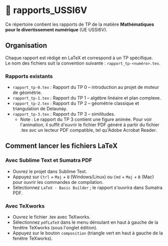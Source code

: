 # 📄 rapports_USSI6V

Ce répertoire contient les rapports de TP de la matière **Mathématiques pour le divertissement numérique** (UE USSI6V).

## Organisation

Chaque rapport est rédigé en LaTeX et correspond à un TP spécifique.  
Le nom des fichiers suit la convention suivante : `rapport_tp-<numéro>.tex`.

### Rapports existants

- `rapport_tp-0.tex` : Rapport du TP 0 – introduction au projet de moteur de géométrie.
- `rapport_tp-1.tex` : Rapport du TP 1 – algèbre linéaire et plan complexe.
- `rapport_tp-2.tex` : Rapport du TP 2 – géométrie classique et triangulation de Delaunay.
- `rapport_tp-3.tex` : Rapport du TP 3 – similitudes.
    - Note : Le rapport du TP 3 contient une figure animée. Pour voir l'animation, il suffit d'ouvrir le fichier PDF généré à partir du fichier .tex avc un lecteur PDF compatible, tel qu'Adobe Acrobat Reader. 

## Comment lancer les fichiers LaTeX

### Avec Sublime Text et Sumatra PDF

- Ouvrez le projet dans Sublime Text.
- Appuyez sur `Ctrl` + `Maj` + `B` (Windows/Linux) ou `Cmd` + `Maj` + `B` (Mac) pour ouvrir les commandes de compilation.
- Sélectionnez `LaTeX - Basic Builder` ; le rapport s'ouvrira dans Sumatra PDF.

### Avec TeXworks

- Ouvrez le fichier .tex avec TeXworks.
- Sélectionnez `pdfLaTeX` dans le menu déroulant en haut à gauche de la fenêtre TeXworks (sous l'onglet édition).
- Appuyez sur le bouton `composition` (triangle vert en haut à gauche de la fenêtre TeXworks).
